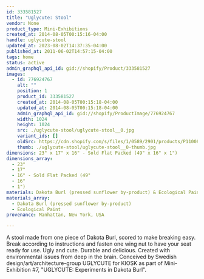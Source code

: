 ```yaml
---
id: 333581527
title: "Uglycute: Stool"
vendor: None
product_type: Mini-Exhibitions
created_at: 2014-08-05T00:15:16-04:00
handle: uglycute-stool
updated_at: 2023-08-02T14:37:35-04:00
published_at: 2011-06-02T14:57:15-04:00
tags: home
status: active
admin_graphql_api_id: gid://shopify/Product/333581527
images:
  - id: 776924767
    alt: ""
    position: 1
    product_id: 333581527
    created_at: 2014-08-05T00:15:18-04:00
    updated_at: 2014-08-05T00:15:18-04:00
    admin_graphql_api_id: gid://shopify/ProductImage/776924767
    width: 1024
    height: 1024
    src: ./uglycute-stool/uglycute-stool__0.jpg
    variant_ids: []
    oldSrc: https://cdn.shopify.com/s/files/1/0589/2901/products/P1100850.jpeg?v=1407212118
    thumb: ./uglycute-stool/uglycute-stool__0-thumb.jpg
dimensions: 23" x 17" x 16" - Sold Flat Packed (49" x 16" x 1")
dimensions_array:
  - 23"
  - 17"
  - 16" - Sold Flat Packed (49"
  - 16"
  - 1")
materials: Dakota Burl (pressed sunflower by-product) & Ecological Paint
materials_array:
  - Dakota Burl (pressed sunflower by-product)
  - Ecological Paint
provenance: Manhattan, New York, USA

---
```


A stool made from one piece of Dakota Burl, scored to make breaking easy. Break according to instructions and fasten one wing nut to have your seat ready for use. Ugly and cute. Durable and delicious. Created with environmental issues from deep in the brain. Conceived by Swedish design/art/architecture-group UGLYCUTE for KIOSK as part of Mini-Exhibition #7, "UGLYCUTE: Experiments in Dakota Burl".